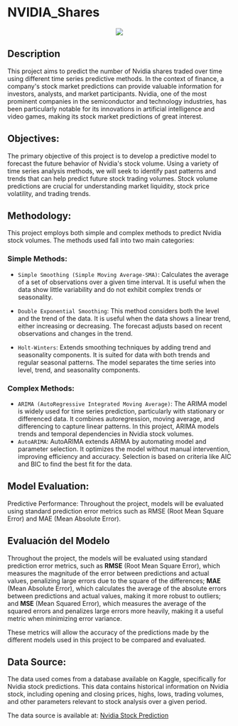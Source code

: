 # NVIDIA_Shares

<p align="center">
  <img src="https://web-cdn.markets.com/nvidia_stock_width_1200_format_jpeg_2de49a2c8e.jpg.webp">
</p>

## Description
This project aims to predict the number of Nvidia shares traded over time using different time series predictive methods. In the context of finance, a company's stock market predictions can provide valuable information for investors, analysts, and market participants. Nvidia, one of the most prominent companies in the semiconductor and technology industries, has been particularly notable for its innovations in artificial intelligence and video games, making its stock market predictions of great interest.

## Objectives:
The primary objective of this project is to develop a predictive model to forecast the future behavior of Nvidia's stock volume. Using a variety of time series analysis methods, we will seek to identify past patterns and trends that can help predict future stock trading volumes. Stock volume predictions are crucial for understanding market liquidity, stock price volatility, and trading trends.

## Methodology:
This project employs both simple and complex methods to predict Nvidia stock volumes. The methods used fall into two main categories:

### Simple Methods:
- `Simple Smoothing (Simple Moving Average-SMA)`: Calculates the average of a set of observations over a given time interval. It is useful when the data show little variability and do not exhibit complex trends or seasonality.

- `Double Exponential Smoothing`: This method considers both the level and the trend of the data. It is useful when the data shows a linear trend, either increasing or decreasing. The forecast adjusts based on recent observations and changes in the trend.

- `Holt-Winters`: Extends smoothing techniques by adding trend and seasonality components. It is suited for data with both trends and regular seasonal patterns. The model separates the time series into level, trend, and seasonality components.



### Complex Methods:
- `ARIMA (AutoRegressive Integrated Moving Average)`: The ARIMA model is widely used for time series prediction, particularly with stationary or differenced data. It combines autoregression, moving average, and differencing to capture linear patterns. In this project, ARIMA models trends and temporal dependencies in Nvidia stock volumes.
- `AutoARIMA`: AutoARIMA extends ARIMA by automating model and parameter selection. It optimizes the model without manual intervention, improving efficiency and accuracy. Selection is based on criteria like AIC and BIC to find the best fit for the data.


## Model Evaluation:
Predictive Performance: Throughout the project, models will be evaluated using standard prediction error metrics such as RMSE (Root Mean Square Error) and MAE (Mean Absolute Error).


## Evaluación del Modelo

Throughout the project, the models will be evaluated using standard prediction error metrics, such as **RMSE** (Root Mean Square Error), which measures the magnitude of the error between predictions and actual values, penalizing large errors due to the square of the differences; **MAE** (Mean Absolute Error), which calculates the average of the absolute errors between predictions and actual values, making it more robust to outliers; and **MSE** (Mean Squared Error), which measures the average of the squared errors and penalizes large errors more heavily, making it a useful metric when minimizing error variance.

These metrics will allow the accuracy of the predictions made by the different models used in this project to be compared and evaluated.


## Data Source:
The data used comes from a database available on Kaggle, specifically for Nvidia stock predictions. This data contains historical information on Nvidia stock, including opening and closing prices, highs, lows, trading volumes, and other parameters relevant to stock analysis over a given period.

The data source is available at: [Nvidia Stock Prediction](https://www.kaggle.com/code/joshuabaliliongcoy/nvidia-stock-prediction-with-time-series-analysis/input) 


